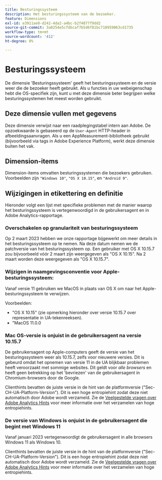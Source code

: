 ```yaml
---
title: Besturingssysteem
description: Het besturingssysteem van de bezoeker.
feature: Dimensions
exl-id: e3911ae0-d242-4da2-a4bc-b2f4877f9dd2
source-git-commit: 3a0254e5cfdbcaf7b5d6f81bc710959063cd1735
workflow-type: tm+mt
source-wordcount: '412'
ht-degree: 0%

---
```


# Besturingssysteem

De dimensie &#39;Besturingssysteem&#39; geeft het besturingssysteem en de versie weer die de bezoeker heeft gebruikt. Als u functies in uw webeigenschap hebt die OS-specifiek zijn, kunt u met deze dimensie beter begrijpen welke besturingssystemen het meest worden gebruikt.

## Deze dimensie vullen met gegevens

Deze dimensie verwijst naar een raadplegingstabel intern aan Adobe. De opzoekwaarde is gebaseerd op de `User-Agent` HTTP-header in afbeeldingsaanvragen. Als u een AppMeasurement-bibliotheek gebruikt (bijvoorbeeld via tags in Adobe Experience Platform), werkt deze dimensie buiten het vak.

## Dimension-items

Dimension-items omvatten besturingssystemen die bezoekers gebruiken. Voorbeelden zijn `"Windows 10"`, `"OS X 10.15"`, en `"Android 9"`.

## Wijzigingen in etikettering en definitie

Hieronder volgt een lijst met specifieke problemen met de manier waarop het besturingssysteem is vertegenwoordigd in de gebruikersagent en in Adobe Analytics-rapportage.

### Overschakelen op granulariteit van besturingssysteem

Op 2 maart 2023 hebben we onze rapportage bijgewerkt om meer details in het besturingssysteem op te nemen. Na deze datum nemen we de patchversie van het besturingssysteem op. Een gebruiker met OS X 10.15.7 zou bijvoorbeeld vóór 2 maart zijn weergegeven als &quot;OS X 10.15&quot;. Na 2 maart worden deze weergegeven als &quot;OS X 10.15.7&quot;.

### Wijzigen in naamgevingsconventie voor Apple-besturingssysteem:

Vanaf versie 11 gebruiken we MacOS in plaats van OS X om naar het Apple-besturingssysteem te verwijzen.

Voorbeelden:

* &quot;OS X 10.15&quot; (zie opmerking hieronder over versie 10.15.7 over representatie in UA-tekenreeksen).
* &quot;MacOS 11.0.0

### Mac OS-versie is onjuist in de gebruikersagent na versie 10.15.7 

De gebruikersagent op Apple-computers geeft de versie van het besturingssysteem weer als 10.15.7, zelfs voor nieuwere versies. Dit is gebeurd omdat het opnemen van versie 11 in de UA blijkbaar problemen heeft veroorzaakt met sommige websites. Dit geldt voor *alle browsers* en heeft geen betrekking op het &#39;bevriezen&#39; van de gebruikersagent in Chromium-browsers door de Google.

Clienthints bevatten de juiste versie in de hint van de platformversie (&quot;Sec-CH-UA-Platform-Version&quot;). Dit is een hoge entropiehint zodat deze niet automatisch door Adobe wordt verzameld. Zie de [Veelgestelde vragen over Adobe Analytics Hints](https://experienceleague.adobe.com/docs/analytics/technotes/client-hints.html?lang=en) voor meer informatie over het verzamelen van hoge entropiehints.

### De versie van Windows is onjuist in de gebruikersagent die begint met Windows 11

Vanaf januari 2023 vertegenwoordigt de gebruikersagent in alle browsers Windows 11 als Windows 10.

Clienthints bevatten de juiste versie in de hint van de platformversie (&quot;Sec-CH-UA-Platform-Version&quot;). Dit is een hoge entropiehint zodat deze niet automatisch door Adobe wordt verzameld. Zie de [Veelgestelde vragen over Adobe Analytics Hints](https://experienceleague.adobe.com/docs/analytics/technotes/client-hints.html?lang=en) voor meer informatie over het verzamelen van hoge entropiehints.
